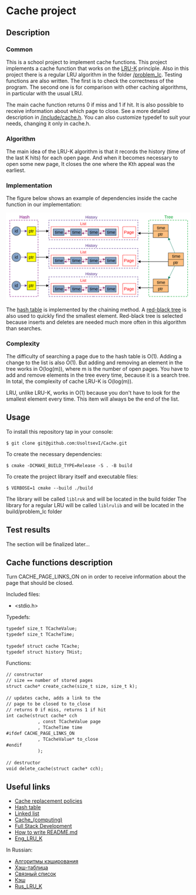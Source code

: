# Cache project

## Description

### Common
This is a school project to implement cache functions. This project implements a cache function that works on the [LRU-K](/documents/Eng_LRU_K.pdf) principle. Also in this project there is a regular LRU algorithm in the folder [/problem_lc](/problem_lc). 
Testing functions are also written. The first is to check the correctness of the program. The second one is for comparison with other caching algorithms, in particular with the usual LRU.

The main cache function returns 0 if miss and 1 if hit. It is also possible to receive information about which page to close. See a more detailed description in [/include/cache.h](/include/cache.h). You can also customize typedef to suit your needs, changing it only in cache.h.


### Algorithm
The main idea of the LRU-K algorithm is that it records the history (time of the last K hits) for each open page. And when it becomes necessary to open some new page, It closes the one where the Kth appeal was the earliest.

### Implementation
The figure below shows an example of dependencies inside the cache function in our implementation:

![structure](/documents/Illust.png)

The [hash table](https://en.wikipedia.org/wiki/Hash_table) is implemented by the chaining method. A [red-black tree](https://en.wikipedia.org/wiki/Red–black_tree) is also used to quickly find the smallest element. Red-black tree is selected because inserts and deletes are needed much more often in this algorithm than searches.

### Complexity
The difficulty of searching a page due to the hash table is O(1). Adding a change to the list is also O(1). But adding and removing an element in the tree works in O(log(m)), where m is the number of open pages. You have to add and remove elements in the tree every time, because it is a search tree. In total, the complexity of cache LRU-K is O(log(m)).

LRU, unlike LRU-K, works in O(1) because you don't have to look for the smallest element every time. This item will always be the end of the list.

## Usage
To install this repository tap in your console:
```
$ git clone git@github.com:UsoltsevI/Cache.git
```

To create the necessary dependencies:
```
$ cmake -DCMAKE_BUILD_TYPE=Release -S . -B build
```

To create the project library itself and executable files:
```
$ VERBOSE=1 cmake --build ./build
```
The library will be called `liblruk` and will be located in the build folder
The library for a regular LRU will be called `liblrulib` and will be located in the build/problem_lc folder

## Test results
The section will be finalized later...

## Cache functions description
Turn CACHE_PAGE_LINKS_ON on in order to receive information about the page that should be closed.

Included files:
* <stdio.h>

Typedefs:
```
typedef size_t TCacheValue;
typedef size_t TCacheTime;

typedef struct cache TCache;
typedef struct history THist;
```

Functions:
```
// constructor
// size == number of stored pages
struct cache* create_cache(size_t size, size_t k);

// updates cache, adds a link to the 
// page to be closed to to_close
// returns 0 if miss, returns 1 if hit
int cache(struct cache* cch
            , const TCacheValue page
            , TCacheTime time
#ifdef CACHE_PAGE_LINKS_ON
            , TCacheValue* to_close
#endif
            );

// destructor
void delete_cache(struct cache* cch);
```

## Useful links
* [Cache replacement policies](https://en.wikipedia.org/wiki/Cache_replacement_policies)
* [Hash table](https://en.wikipedia.org/wiki/Hash_table)
* [Linked list](https://en.wikipedia.org/wiki/Linked_list)
* [Cache_(computing)](https://en.wikipedia.org/wiki/Cache_(computing))
* [Full Stack Development](https://roadmap.sh/full-stack)
* [How to write README.md](https://docs.github.com/en/get-started/writing-on-github/getting-started-with-writing-and-formatting-on-github/basic-writing-and-formatting-syntax)
* [Eng_LRU_K](/documents/Eng_LRU_K.pdf)

In Russian:
* [Алгоритмы кэширования](https://ru.wikipedia.org/wiki/Алгоритмы_кэширования)
* [Хэш-таблица](https://ru.wikipedia.org/wiki/Хеш-таблица)
* [Связный список](https://ru.wikipedia.org/wiki/Связный_список)
* [Кэш](https://ru.wikipedia.org/wiki/Кэш)
* [Rus_LRU_K](/documents/Rus_LRU_K.pdf)
